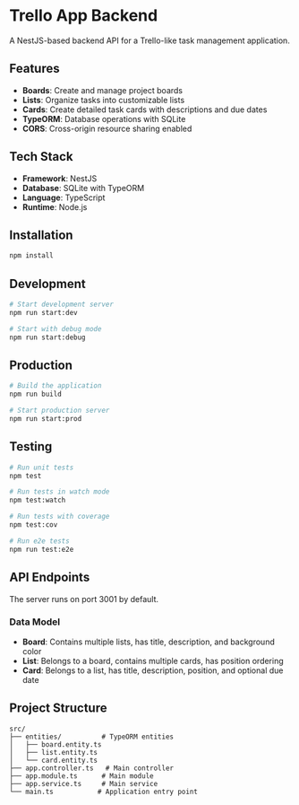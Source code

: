 # Trello App Backend

A NestJS-based backend API for a Trello-like task management application.

## Features

- **Boards**: Create and manage project boards
- **Lists**: Organize tasks into customizable lists
- **Cards**: Create detailed task cards with descriptions and due dates
- **TypeORM**: Database operations with SQLite
- **CORS**: Cross-origin resource sharing enabled

## Tech Stack

- **Framework**: NestJS
- **Database**: SQLite with TypeORM
- **Language**: TypeScript
- **Runtime**: Node.js

## Installation

```bash
npm install
```

## Development

```bash
# Start development server
npm run start:dev

# Start with debug mode
npm run start:debug
```

## Production

```bash
# Build the application
npm run build

# Start production server
npm run start:prod
```

## Testing

```bash
# Run unit tests
npm test

# Run tests in watch mode
npm test:watch

# Run tests with coverage
npm test:cov

# Run e2e tests
npm run test:e2e
```

## API Endpoints

The server runs on port 3001 by default.

### Data Model

- **Board**: Contains multiple lists, has title, description, and background color
- **List**: Belongs to a board, contains multiple cards, has position ordering
- **Card**: Belongs to a list, has title, description, position, and optional due date

## Project Structure

```
src/
├── entities/          # TypeORM entities
│   ├── board.entity.ts
│   ├── list.entity.ts
│   └── card.entity.ts
├── app.controller.ts   # Main controller
├── app.module.ts      # Main module
├── app.service.ts     # Main service
└── main.ts           # Application entry point
```
